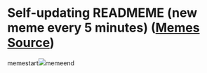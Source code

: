 # Self-updating READMEME (new meme every 5 minutes) ([Memes Source](https://bramses.notion.site/a49c1e962b7646879176ac3b327b6533?v=4d1eda54b170483cb03a40f257231764))

memestart![](https://www.notion.so/image/https%3A%2F%2Fs3-us-west-2.amazonaws.com%2Fsecure.notion-static.com%2Fbfd63755-67c2-4d9e-a4cf-9c018f28538d%2FC0E608A5-1695-486A-963E-105785E38426.jpeg?table=block&id=189a8efa-4296-419e-9ea5-32cf7b4b030c&cache=v2)memeend
